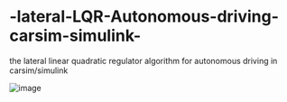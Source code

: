 # -lateral-LQR-Autonomous-driving-carsim-simulink-
the lateral linear quadratic regulator algorithm for autonomous driving in carsim/simulink 

![image](https://github.com/tommoy/-lateral-LQR-Autonomous-driving-carsim-simulink-/blob/master/blockdiagram.png)
